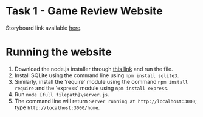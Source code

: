 # Task 1 - Game Review Website 
Storyboard link available [here](https://www.figma.com/design/uQ2JnGr9XZXFZzvTu6tivo/errm-what-the-software?node-id=0-1&node-type=canvas&t=GjsXLj45NbczPVXD-0).

# Running the website

1. Download the node.js installer through [this link](https://nodejs.org/en/download/prebuilt-installer) and run the file.
2. Install SQLite using the command line using `npm install sqlite3`.
3. Similarly, install the 'require' module using the command `npm install require` and the 'express' module using `npm install express`.
4. Run `node [full filepath]\server.js`.
5. The command line will return `Server running at http://localhost:3000`; type `http://localhost:3000/home`.
